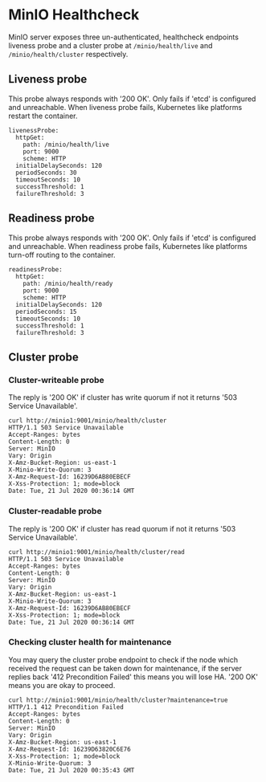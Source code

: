 # MinIO Healthcheck

MinIO server exposes three un-authenticated, healthcheck endpoints liveness probe and a cluster probe at `/minio/health/live` and `/minio/health/cluster` respectively.

## Liveness probe

This probe always responds with '200 OK'. Only fails if 'etcd' is configured and unreachable. When liveness probe fails, Kubernetes like platforms restart the container.

```
livenessProbe:
  httpGet:
    path: /minio/health/live
    port: 9000
    scheme: HTTP
  initialDelaySeconds: 120
  periodSeconds: 30
  timeoutSeconds: 10
  successThreshold: 1
  failureThreshold: 3
```

## Readiness probe

This probe always responds with '200 OK'. Only fails if 'etcd' is configured and unreachable. When readiness probe fails, Kubernetes like platforms turn-off routing to the container.

```
readinessProbe:
  httpGet:
    path: /minio/health/ready
    port: 9000
    scheme: HTTP
  initialDelaySeconds: 120
  periodSeconds: 15
  timeoutSeconds: 10
  successThreshold: 1
  failureThreshold: 3
```

## Cluster probe

### Cluster-writeable probe

The reply is '200 OK' if cluster has write quorum if not it returns '503 Service Unavailable'.

```
curl http://minio1:9001/minio/health/cluster
HTTP/1.1 503 Service Unavailable
Accept-Ranges: bytes
Content-Length: 0
Server: MinIO
Vary: Origin
X-Amz-Bucket-Region: us-east-1
X-Minio-Write-Quorum: 3
X-Amz-Request-Id: 16239D6AB80EBECF
X-Xss-Protection: 1; mode=block
Date: Tue, 21 Jul 2020 00:36:14 GMT
```

### Cluster-readable probe

The reply is '200 OK' if cluster has read quorum if not it returns '503 Service Unavailable'.

```
curl http://minio1:9001/minio/health/cluster/read
HTTP/1.1 503 Service Unavailable
Accept-Ranges: bytes
Content-Length: 0
Server: MinIO
Vary: Origin
X-Amz-Bucket-Region: us-east-1
X-Minio-Write-Quorum: 3
X-Amz-Request-Id: 16239D6AB80EBECF
X-Xss-Protection: 1; mode=block
Date: Tue, 21 Jul 2020 00:36:14 GMT
```

### Checking cluster health for maintenance

You may query the cluster probe endpoint to check if the node which received the request can be taken down for maintenance, if the server replies back '412 Precondition Failed' this means you will lose HA. '200 OK' means you are okay to proceed.

```
curl http://minio1:9001/minio/health/cluster?maintenance=true
HTTP/1.1 412 Precondition Failed
Accept-Ranges: bytes
Content-Length: 0
Server: MinIO
Vary: Origin
X-Amz-Bucket-Region: us-east-1
X-Amz-Request-Id: 16239D63820C6E76
X-Xss-Protection: 1; mode=block
X-Minio-Write-Quorum: 3
Date: Tue, 21 Jul 2020 00:35:43 GMT
```
